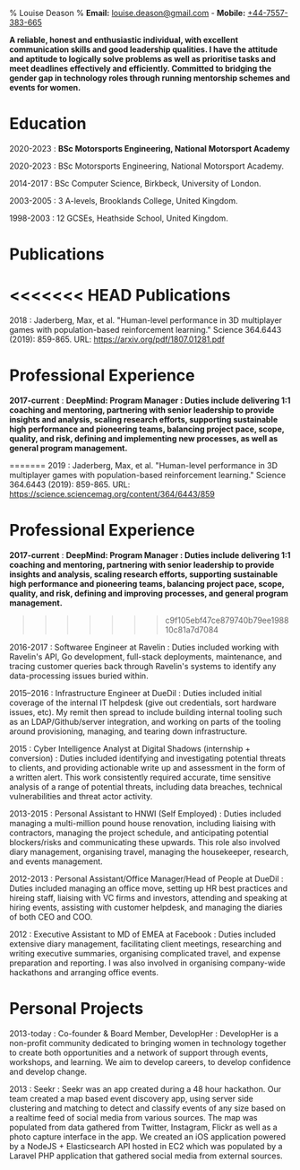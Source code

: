 % Louise Deason
% **Email:** <louise.deason@gmail.com> - **Mobile:** [+44-7557-383-665](tel:+447557383665)

**A reliable, honest and enthusiastic individual, with excellent communication
skills and good leadership qualities. I have the attitude and aptitude to
logically solve problems as well as prioritise tasks and meet deadlines
effectively and efficiently. Committed to bridging the gender gap in technology
roles through running mentorship schemes and events for women.**

# Education

2020-2023
: **BSc Motorsports Engineering, National Motorsport Academy**

2020-2023
:   BSc Motorsports Engineering, National Motorsport Academy.

2014-2017
: BSc Computer Science, Birkbeck, University of London.

2003-2005
: 3 A-levels, Brooklands College, United Kingdom.

1998-2003
: 12 GCSEs, Heathside School, United Kingdom.

# Publications

<<<<<<< HEAD
Publications
============

2018
:   Jaderberg, Max, et al. "Human-level performance in 3D multiplayer games with population-based reinforcement learning."
    Science 364.6443 (2019): 859-865.
    URL: <https://arxiv.org/pdf/1807.01281.pdf>

Professional Experience
=======================

**2017-current**
:   **DeepMind: Program Manager
:   Duties include delivering 1:1 coaching and mentoring,
    partnering with senior leadership to provide insights and analysis, scaling research 
    efforts, supporting sustainable high performance and pioneering teams, balancing
    project pace, scope, quality, and risk, defining and implementing new processes, as
    well as general program management.**
    
=======
2019
: Jaderberg, Max, et al. "Human-level performance in 3D multiplayer games with population-based reinforcement learning."
Science 364.6443 (2019): 859-865.
URL: <https://science.sciencemag.org/content/364/6443/859>

# Professional Experience

**2017-current**
: **DeepMind: Program Manager
: Duties include delivering 1:1 coaching and mentoring,
partnering with senior leadership to provide insights and analysis, scaling research efforts,
supporting sustainable high performance and pioneering teams, balancing project pace, scope, quality, and risk,
defining and improving processes, and general program management.**
>>>>>>> c9f105ebf47ce879740b79ee198810c81a7d7084

2016-2017
: Softwaree Engineer at Ravelin
: Duties included working with Ravelin's API, Go development, full-stack
deployments, maintenance, and tracing customer queries back through Ravelin's
systems to identify any data-processing issues buried within.

2015–2016
: Infrastructure Engineer at DueDil
: Duties included initial coverage of the internal IT helpdesk (give
out credentials, sort hardware issues, etc). My remit then spread to include
building internal tooling such as an LDAP/Github/server integration, and
working on parts of the tooling around provisioning, managing, and tearing
down infrastructure.

2015
: Cyber Intelligence Analyst at Digital Shadows (internship + conversion)
: Duties included identifying and investigating potential threats to clients, and
providing actionable write up and assessment in the form of a written alert. This work
consistently required accurate, time sensitive analysis of a range of
potential threats, including data breaches, technical vulnerabilities and
threat actor activity.

2013-2015
: Personal Assistant to HNWI (Self Employed)
: Duties included managing a multi-million pound house renovation, including liaising
with contractors, managing the project schedule, and anticipating potential
blockers/risks and communicating these upwards. This role also involved
diary management, organising travel, managing the housekeeper, research, and
events management.

2012-2013
: Personal Assistant/Office Manager/Head of People at DueDil
: Duties included managing an office move, setting up HR best practices
and hireing staff, liaising with VC firms and investors, attending and
speaking at hiring events, assisting with customer helpdesk, and managing
the diaries of both CEO and COO.

2012
: Executive Assistant to MD of EMEA at Facebook
: Duties included extensive diary management, facilitating client meetings,
researching and writing executive summaries, organising complicated travel,
and expense preparation and reporting. I was also involved in organising
company-wide hackathons and arranging office events.

# Personal Projects

2013-today
: Co-founder & Board Member, DevelopHer
: DevelopHer is a non-profit community dedicated to bringing women in
technology together to create both opportunities and a network of support
through events, workshops, and learning. We aim to develop careers,
to develop confidence and develop change.

2013
: Seekr
: Seekr was an app created during a 48 hour hackathon. Our team created a map
based event discovery app, using server side clustering and matching to
detect and classify events of any size based on a realtime feed of social
media from various sources. The map was populated from data gathered from
Twitter, Instagram, Flickr as well as a photo capture interface in the app.
We created an iOS application powered by a NodeJS + Elasticsearch API hosted
in EC2 which was populated by a Laravel PHP application that gathered social
media from external sources.

